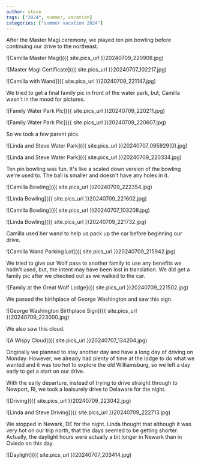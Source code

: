 ```yaml
---
author: steve
tags: ["2024", summer, vacation]
categories: ["summer vacation 2024"]
---
```

After the Master Magi ceremony, we played ten pin bowling before continuing our drive to the northeast.  

![Camilla Master Magi]({{ site.pics_url }}20240709_220908.jpg)  

![Master Magi Certificate]({{ site.pics_url }}20240707_102217.jpg)  

![Camilla with Wand]({{ site.pics_url }}20240709_221147.jpg)  

We tried to get a final family pic in front of the water park, but, Camilla wasn't in the mood for pictures.  

![Family Water Park Pic]({{ site.pics_url }}20240709_220211.jpg)  

![Family Water Park Pic]({{ site.pics_url }}20240709_220607.jpg)  

So we took a few parent pics.  

![Linda and Steve Water Park]({{ site.pics_url }}20240707_095929(0).jpg)  

![Linda and Steve Water Park]({{ site.pics_url }}20240709_220334.jpg)  

Ten pin bowling was fun. It's like a scaled down version of the bowling we're used to. The ball is smaller and doesn't have any holes in it.  

![Camilla Bowling]({{ site.pics_url }}20240709_222354.jpg)  

![Linda Bowling]({{ site.pics_url }}20240709_221602.jpg)  

![Camilla Bowling]({{ site.pics_url }}20240707_103208.jpg)  

![Linda Bowling]({{ site.pics_url }}20240709_221732.jpg)  

Camilla used her wand to help us pack up the car before beginning our drive.   

![Camilla Wand Parking Lot]({{ site.pics_url }}20240709_215942.jpg)  

We tried to give our Wolf pass to another family to use any benefits we hadn't used, but, the intent may have been lost in translation. We did get a family pic after we checked out as we walked to the car.  

![Family at the Great Wolf Lodge]({{ site.pics_url }}20240709_221502.jpg)  

We passed the birthplace of George Washington and saw this sign.  

![George Washington Birthplace Sign]({{ site.pics_url }}20240709_223000.jpg)  

We also saw this cloud.  

![A Wispy Cloud]({{ site.pics_url }}20240707_134204.jpg)  

Originally we planned to stay another day and have a long day of driving on Monday. However, we already had plenty of time at the lodge to do what we wanted and it was too hot to explore the old Williamsburg, so we left a day early to get a start on our drive.   

With the early departure, instead of trying to drive straight through to Newport, RI, we took a leaisurely drive to Delaware for the night. 

![Driving]({{ site.pics_url }}20240709_223042.jpg)  

![Linda and Steve Driving]({{ site.pics_url }}20240709_222713.jpg)  

We stopped in Newark, DE for the night. Linda thought that although it was very hot on our trip north, that the days seemed to be getting shorter. Actually, the daylight hours were actually a bit longer in Newark than in Oviedo on this day.  

![Daylight]({{ site.pics_url }}20240707_203414.jpg)  

